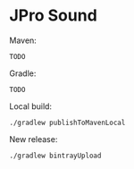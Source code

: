 # JPro Sound


Maven:
```
TODO
```

Gradle:
```
TODO
```



Local build:
```
./gradlew publishToMavenLocal
```

New release:
```
./gradlew bintrayUpload
```